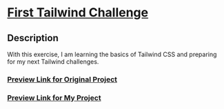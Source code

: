 # [First Tailwind Challenge](https://www.youtube.com/playlist?list=PL-Hkw4CrSVq-Oc898YeSkcHTAAS2K2S3f)

## Description

With this exercise, I am learning the basics of Tailwind CSS and preparing for my next Tailwind challenges.

### [Preview Link for Original Project]()

### [Preview Link for My Project]()
